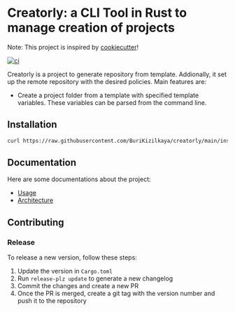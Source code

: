 # Creatorly: a CLI Tool in Rust to manage creation of projects

Note: This project is inspired by [cookiecutter](https://github.com/cookiecutter/cookiecutter)!

[![ci](https://github.com/BuriKizilkaya/creatorly/actions/workflows/ci.yml/badge.svg)](https://github.com/BuriKizilkaya/creatorly/actions/workflows/ci.yml)

Creatorly is a project to generate repository from template. Addionally, it set up the remote repository with the desired policies. Main features are:

* Create a project folder from a template with specified template variables. These variables can be parsed from the command line.

## Installation

```bash
curl https://raw.githubusercontent.com/BuriKizilkaya/creatorly/main/install.sh | bash
```

## Documentation

Here are some documentations about the project:

* [Usage](docs/usage/usage.md)
* [Architecture](docs/architecture/architecture.md)

## Contributing

### Release

To release a new version, follow these steps:

1. Update the version in `Cargo.toml`
2. Run `release-plz update` to generate a new changelog
3. Commit the changes and create a new PR
4. Once the PR is merged, create a git tag with the version number and push it to the repository
